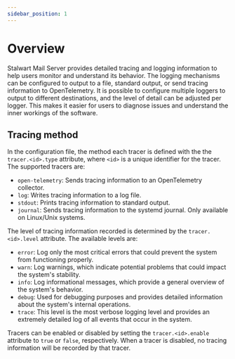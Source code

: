 ```yaml
---
sidebar_position: 1
---
```


# Overview

Stalwart Mail Server provides detailed tracing and logging information to help users monitor and understand its behavior. The logging mechanisms can be configured to output to a file, standard output, or send tracing information to OpenTelemetry. It is possible to configure multiple loggers to output to different destinations, and the level of detail can be adjusted per logger. This makes it easier for users to diagnose issues and understand the inner workings of the software.

## Tracing method

In the configuration file, the method each tracer is defined with the the `tracer.<id>.type` attribute, where `<id>` is a unique identifier for the tracer. The supported tracers are:

- `open-telemetry`: Sends tracing information to an OpenTelemetry collector.
- `log`: Writes tracing information to a log file.
- `stdout`: Prints tracing information to standard output.
- `journal`: Sends tracing information to the systemd journal. Only available on Linux/Unix systems.

The level of tracing information recorded is determined by the `tracer.<id>.level` attribute. The available levels are:

- `error`: Log only the most critical errors that could prevent the system from functioning properly.
- `warn`: Log warnings, which indicate potential problems that could impact the system's stability.
- `info`: Log informational messages, which provide a general overview of the system's behavior.
- `debug`: Used for debugging purposes and provides detailed information about the system's internal operations.
- `trace`: This level is the most verbose logging level and provides an extremely detailed log of all events that occur in the system.

Tracers can be enabled or disabled by setting the `tracer.<id>.enable` attribute to `true` or `false`, respectively. When a tracer is disabled, no tracing information will be recorded by that tracer.
